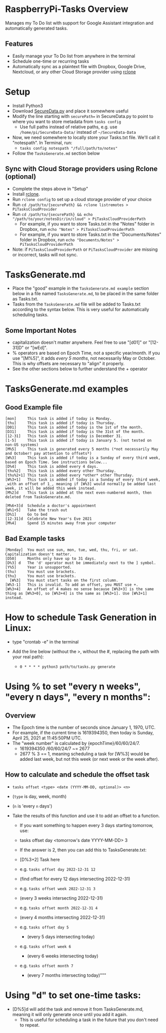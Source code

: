 # RaspberryPi-Tasks Overview
Manages my To Do list with support for Google Assistant integration and automatically generated tasks.

## Features
- Easily manage your To Do list from anywhere in the terminal
- Schedule one-time or recurring tasks
- Automatically sync as a plaintext file with Dropbox, Google Drive, Nextcloud, or any other Cloud Storage provider using [rclone](https://rclone.org/install/)

# Setup
- Install Python3
- Download [SecureData.py](https://github.com/tylerjwoodfin/SecureData) and place it somewhere useful 
- Modify the line starting with `securePath=` in SecureData.py to point to where you want to store metadata from `tasks config`
  - Use full paths instead of relative paths, e.g. use `/home/pi/SecureData-Data/` instead of `~/SecureData-Data`
- Now, we need somewhere to locally store your Tasks.txt file. We'll call it "notespath". In Terminal, run:
  - `tasks config notespath "/full/path/to/notes"`
- Follow the `TasksGenerate.md` section below

## Sync with Cloud Storage providers using Rclone (optional)
- Complete the steps above in "Setup"
- Install [rclone](https://rclone.org/install/).
- Run `rclone config` to set up a cloud storage provider of your choice
- Run `cd /path/to/{securePath} && rclone listremotes > PiTasksCloudProvider`
- Run `cd /path/to/{securePath} && echo "/path/to/your/notesDir/in/cloud" > PiTasksCloudProviderPath`
  - For example, if you want to store Tasks.txt in the "Notes" folder in Dropbox, run `echo "Notes" > PiTasksCloudProviderPath`
  - For example, if you want to store Tasks.txt in the "Documents/Notes" folder in Dropbox, run `echo "Documents/Notes" > PiTasksCloudProviderPath`
- Note: if `PiTasksCloudProviderPath` or `PiTasksCloudProvider` are missing or incorrect, tasks will not sync.

# TasksGenerate.md
- Place the "good" example in the `TasksGenerate.md example` section below in a file named `TasksGenerate.md`, to be placed in the same folder as Tasks.txt. 
- Tasks from the `TasksGenerate.md` file will be added to Tasks.txt according to the syntax below. This is very useful for automatically scheduling tasks.

## Some Important Notes
- capitalization doesn't matter anywhere. Feel free to use "[d01]" or "[12-31]D" or "[wEd]".
- % operators are based on Epoch Time, not a specific year/month. If you use "[M%5]", it adds *every 5 months*, not necessarily May or October. This is why offsets are necessary to "align" it properly.
- See the other sections below to further understand the + operator

# TasksGenerate.md examples

## Good Example file
```
[mon]     This task is added if today is Monday.
[thu]     This task is added if today is Thursday.
[D01]     This task is added if today is the 1st of the month.
[D31]     This task is added if today is the 31st of the month.
[12-31]   This task is added if today is December 31.
[1-5]     This task is added if today is January 5. (not tested on non-US systems)
[M%5]     This task is generated every 5 months (*not necessarily May and October! pay attention to offsets*)
[W%3]     This task is added if today is a Sunday of every third week, based on Epoch Time. See instructions below...
[D%4]     This task is added every 4 days.
[thu%2]   This task is added every other Thursday.
[thu%2+1] This task is added every *other* other Thursday.
[W%3+1]   This task is added if today is a Sunday of every third week, _with an offset of 1_, meaning if [W%3] would normally be added last week, it will be added this week instead.
[M%2]d    This task is added at the next even-numbered month, then deleted from TasksGenerate.md. 

[M%6+3]d  Schedule a doctor's appointment
[W%1+5]   Take the trash out
[D%1]     Go to bed
[12-31]d  Celebrate New Year's Eve 2021
[M%4]     Spend 15 minutes away from your computer
```

## Bad Example tasks
```
[Monday]  You must use sun, mon, tue, wed, thu, fri, or sat. Capitalization doesn't matter.
[D50]     Months only have up to 31 days.
[D%3] d   The 'd' operator must be immediately next to the ] symbol. 
[Y%5]     Year is unsupported.
(thu)     You must use brackets.
{thu}     You must use brackets.
  [W%3]   You must start tasks on the first column.
[W%3-1]   This is invalid. To add an offset, you MUST use +.
[W%3+4]   An offset of 4 makes no sense because [W%3+3] is the same thing as [W%3+0], so [W%3+4] is the same as [W%3+1]. Use [W%3+1] instead.
```

# How to schedule Task Generation in Linux:
- type "crontab -e" in the terminal

- Add the line below (without the >, without the #, replacing the path with your real path):
  - `0 * * * * python3 path/to/tasks.py generate`


# Using % to set "every n weeks", "every n days", "every n months":
## Overview
- The Epoch time is the number of seconds since January 1, 1970, UTC.
- For example, if the current time is 1619394350, then today is Sunday, April 25, 2021 at 11:45:50PM UTC.
- The "week number" is calculated by {epochTime}/60/60/24/7.
    - 1619394350 /60/60/24/7 ~= 2677
    - 2677 % 3 == 1, meaning scheduling a task for [W%3] would be added last week, but not this week (or next week or the week after).

## How to calculate and schedule the offset task
- `tasks offset <type> <date (YYYY-MM-DD, optional)> <n>`
- (`type` is day, week, month)
- (`n` is 'every `n` days')

- Take the results of this function and use it to add an offset to a function.
  - If you want something to happen every 3 days starting tomorrow, use:
  - tasks offset day <tomorrow's date YYYY-MM-DD> 3

  - If the answer is 2, then you can add this to TasksGenerate.txt:
  - [D%3+2] Task here
  
  - e.g. `tasks offset day 2022-12-31 12`
  - (find offset for every 12 days intersecting 2022-12-31)

  - e.g. `tasks offset week 2022-12-31 3`
  - (every 3 weeks intersecting 2022-12-31)

  - e.g. `tasks offset month 2022-12-31 4`
  - (every 4 months intersecting 2022-12-31)

  - e.g. `tasks offset day 5`
    - (every 5 days intersecting today)

  - e.g. `tasks offset week 6`
    - (every 6 weeks intersecting today)

  - e.g. `tasks offset month 7`
    - (every 7 months intersecting today)"""

# Using "d" to set one-time tasks:
- [D%5]d will add the task and remove it from TasksGenerate.md, meaning it will only generate once until you add it again.
  - This is useful for scheduling a task in the future that you don't need to repeat.